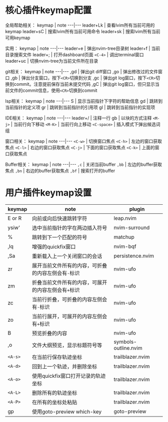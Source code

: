 # 核心插件keymap配置

全局帮助相关：
keymap | note
---|---
leader+Lk | 查看lvim所有当前可用的keymap
leader+sC | 搜索lvim所有当前可用命令
leader+sk | 搜索lvim所有当前可用keymap


实用：
keymap | note
---|---
leader+e | 弹出nvim-tree目录树
leader+f | 当前目录搜索文件
leader+; | 打开dashboard页面
`<C-4>` | 调出terminal窗口
leader+uc | 切换nvim-tree为当前文件所在目录


git相关：
keymap | note
---|---
,gd | 弹出git diff窗口
,go | 弹出修改过的文件窗口
,gb | 弹出分支窗口，按下`<CR>`切换到分支
,gc | 弹出git log窗口，按下`<CR>`切换到commit。注意提前保存当前未提交代码
,gC | 弹出git log窗口，但只显示当前文件的commit信息，使用`<CR>`切换到commit


lsp相关：
keymap | note
---|---
S | 显示当前指针下字符的帮助信息
gd | 跳转到当前指针的定义项
gr | 跳转到当前指针的引用项
gI | 跳转到当前指针的实现项


IDE相关：
keymap | note
---|---
leader+/ | 注释一行
gb | 以块的方式注释
`<M-j>` | 当前行向下移动
`<M-K>` | 当前行向上移动
`<C-space>` |  插入模式下弹出候选词组


窗口相关：
keymap | note
---|---
`<C-w>` | 切换窗口焦点
`<C-h>` | 左边的窗口获取焦点
`<C-l>` | 右边的窗口获取焦点
`<C-j>` | 下面的窗口获取焦点
`<C-k>` | 上面的窗口获取焦点


Buffer相关：
keymap | note
---|---
`,c` | 关闭当前buffer
`,bb` | 左边的buffer获取焦点
`,bn` | 右边的buffer获取焦点
`,bf` | 搜索打开的buffer


# 用户插件keymap设置

keymap | note | plugin
---|---|--
E or R | 向前或向后快速跳转字符 | leap.nvim
ysiw' | 选中当前指针的字在两边插入符号 | nvim-surround
% | 跳转到下一个匹配的符号 | matchup 
,lq | 增强的quickfix窗口 | nvim-bqf
,Sa | 重新载入上一个关闭窗口的会话 | persistence.nvim
zr | 展开当前文件所有的内容，可折叠的内容左侧会有`-`标识 | nvim-ufo 
zm | 折叠当前文件所有的内容，可展开的内容左侧会有`+`标识 | nvim-ufo 
zc | 当前行折叠，可折叠的内容左侧会有`-`标识 | nvim-ufo
zo | 当前行展开，可展开的内容左侧会有`+`标识 | nvim-ufo
B | 预览折叠的内容 | nvim-ufo
,o | 文件大纲预览，显示标题符号等 | symbols-outline.nvim
`<A-s>` | 在当前行保存轨迹坐标| trailblazer.nvim
`<A-d>` | 回到上一个轨迹，并删除坐标| trailblazer.nvim
`<A-o>` | 使用quickfix窗口打开记录的轨迹坐标| trailblazer.nvim
`<A-L>` | 删除所有的轨迹坐标| trailblazer.nvim
`<A-P>` | 在所有的坐标处粘贴| trailblazer.nvim
gp | 使用goto-preview which-key | goto-preview

